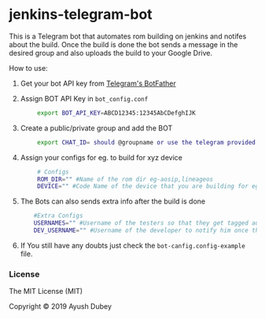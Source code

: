 # jenkins-telegram-bot

This is a Telegram bot that automates rom building on jenkins and notifes about the build. Once the build is done the bot sends a message in the desired group and also  uploads the build to your Google Drive.

How to use:

1. Get your bot API key from [Telegram's BotFather](https://t.me/BotFather)

2. Assign BOT API Key in `bot_config.conf`
```bash
        export BOT_API_KEY=ABCD12345:12345AbCDefghIJK
```
3. Create a public/private group and add the BOT
```bash
        export CHAT_ID= should @groupname or use the telegram provided chat id if the grp is private
```

4. Assign your configs for eg. to build for xyz device
```bash
        # Configs
        ROM_DIR="" #Name of the rom dir eg-aosip,lineageos
        DEVICE="" #Code Name of the device that you are building for eg-wt88047
```

5. The Bots can also sends extra info after the build is done
```bash
       #Extra Configs
       USERNAMES="" #Username of the testers so that they get tagged automatically
       DEV_USERNAME="" #Username of the developer to notify him once the build is done
```
6. If You still have any doubts just check the `bot-canfig.config-example` file.

### License
The MIT License (MIT)

Copyright © 2019 Ayush Dubey
